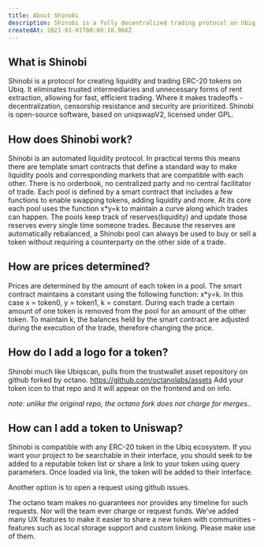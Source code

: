 ```yaml
---
title: About Shinobi
description: Shinobi is a fully decentralized trading protocol on Ubiq.
createdAt: 2021-01-01T00:00:10.966Z
---
```


## What is Shinobi 

Shinobi is a protocol for creating liquidity and trading ERC-20 tokens on Ubiq. It eliminates trusted intermediaries and unnecessary forms of rent extraction, allowing for fast, efficient trading. Where it makes tradeoffs - decentralization, censorship resistance and security are prioritized. Shinobi is open-source software, based on uniqswapV2, licensed under GPL.

## How does Shinobi work?

Shinobi is an automated liquidity protocol. In practical terms this means there are template smart contracts that define a standard way to make liquidity pools and corresponding markets that are compatible with each other. There is no orderbook, no centralized party and no central facilitator of trade. Each pool is defined by a smart contract that includes a few functions to enable swapping tokens, adding liquidity and more. At its core each pool uses the function x*y=k to maintain a curve along which trades can happen. The pools keep track of reserves(liquidity) and update those reserves every single time someone trades. Because the reserves are automatically rebalanced, a Shinobi pool can always be used to buy or sell a token without requiring a counterparty on the other side of a trade.

## How are prices determined?

Prices are determined by the amount of each token in a pool. The smart contract maintains a constant using the following function: x*y=k. In this case x = token0, y = token1, k = constant. During each trade a certain amount of one token is removed from the pool for an amount of the other token. To maintain k, the balances held by the smart contract are adjusted during the execution of the trade, therefore changing the price.

## How do I add a logo for a token?

Shinobi much like Ubiqscan, pulls from the trustwallet asset repository on github forked by octano. https://github.com/octanolabs/assets Add your token icon to that repo and it will appear on the frontend and on info.

*note: unlike the original repo, the octano fork does not charge for merges..*

## How can I add a token to Uniswap?

Shinobi is compatible with any ERC-20 token in the Ubiq ecosystem. If you want your project to be searchable in their interface, you should seek to be added to a reputable token list or share a link to your token using query parameters. Once loaded via link, the token will be added to their interface.

Another option is to open a request using github issues.

The octano team makes no guarantees nor provides any timeline for such requests. Nor will the team ever charge or request funds. We’ve added many UX features to make it easier to share a new token with communities - features such as local storage support and custom linking. Please make use of them.
